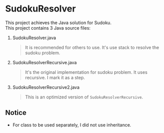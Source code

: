 # SudokuResolver

This project achieves the Java solution for Sudoku. <br/>
This project contains 3 Java source files:<br/>
1. SudokuResolver.java
    > It is recommended for others to use. It's use stack to resolve   the sudoku problem.
2. SudokuResolverRecursive.java
    > It's the original implementation for sudoku problem. It uses recursive. I mark it as a step.
3. SudokuResolverRecursive2.java
    > This is an optimized version of `SudokuResolverRecursive`.

## Notice
* For class to be used separately, I did not use inheritance.